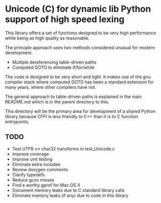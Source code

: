 # Unicode (C) for dynamic lib Python support of high speed lexing
This library offers a set of functions
designed to be very high performance
while being as high quality as reasonable.

The principle approach uses two methods
considered unusual for modern development.
* Multiple dereferencing table-driven paths
* Computed GOTO to eliminate if/for/while

The code is designed to be very short and tight.
It makes use of the gnu compiler stack where
computed GOTO has been a standard extension
for many years, where other compilers have not.

The general approach to table-driven paths
is explained in the main README.md
which is in the parent directory to this.

This directory will be the primary area
for development of a shared Python library
because CFFI is less friendly to C++
than it is to C function entrypoints.

## TODO
* Test UTF8 <-> char32 transforms in test_Unicode.c
* Improve coverage
* Improve unit testing
* Eliminate extra includes
* Review doxygen comments
* Clarify typedefs
* Reduce gcov misses
* Find a worthy gprof for Mac OS X
* Document memory leaks due to C standard library calls
* Eliminate memory leaks (if any) due to code in this library
